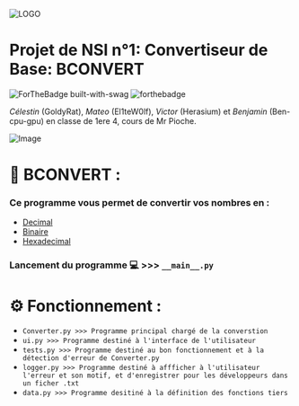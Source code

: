 ![LOGO](https://www.mediafire.com/file_premium/mnbpyuf9raqtih7/image-removebg-preview_%25283%2529.png/file)

# Projet de NSI n°1: Convertiseur de Base: BCONVERT

![ForTheBadge built-with-swag](http://ForTheBadge.com/images/badges/built-with-swag.svg)
![forthebadge](https://forthebadge.com/images/badges/made-with-python.svg)

*Célestin* (GoldyRat), *Mateo* (El1teW0lf), *Victor* (Herasium) et *Benjamin* (Ben-cpu-gpu) en classe de 1ere 4, cours de Mr Pioche.

![Image](https://www.mediafire.com/file_premium/0pqfo96tqq1twgv/image.png/file)
# 🧮 BCONVERT :
### Ce programme vous permet de convertir vos nombres en :
* [Decimal]([https://github.com/Tarik673000/Naoki-Bot-Perso?tab=readme-ov-file](https://fr.wikipedia.org/wiki/Entier_naturel))
* [Binaire](https://fr.wikipedia.org/wiki/Binaire)
* [Hexadecimal](https://fr.wikipedia.org/wiki/Syst%C3%A8me_hexad%C3%A9cimal)

### Lancement du programme 💻 >>> ```__main__.py```

# ⚙️ Fonctionnement :

* ```Converter.py >>> Programme principal chargé de la converstion ```
* ```ui.py >>> Programme destiné à l'interface de l'utilisateur ```
* ```tests.py >>> Programme destiné au bon fonctionnement et à la détection d'erreur de Converter.py ```
* ```logger.py >>> Programme destiné à affficher à l'utilisateur l'erreur et son motif, et d'enregistrer pour les développeurs dans un ficher .txt ```
* ```data.py >>> Programme desitiné à la définition des fonctions tiers```
